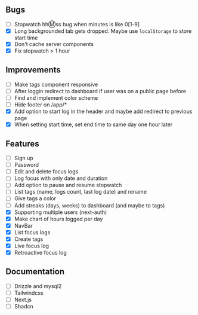 ## Bugs

- [ ] Stopwatch hh:m:ss bug when minutes is like 0[1-9]
- [x] Long backgrounded tab gets dropped. Maybe use `localStorage` to store start time
- [x] Don't cache server components
- [x] Fix stopwatch > 1 hour

## Improvements

- [ ] Make tags component responsive
- [ ] After loggin redirect to dashboard if user was on a public page before
- [ ] Find and implement color scheme
- [ ] Hide footer on /app/\*
- [x] Add option to start log in the header and maybe add redirect to previous page
- [x] When setting start time, set end time to same day one hour later

## Features

- [ ] Sign up
- [ ] Password
- [ ] Edit and delete focus logs
- [ ] Log focus with only date and duration
- [ ] Add option to pause and resume stopwatch
- [ ] List tags (name, logs count, last log date) and rename
- [ ] Give tags a color
- [ ] Add streaks (days, weeks) to dashboard (and maybe to tags)
- [x] Supporting multiple users (next-auth)
- [x] Make chart of hours logged per day
- [x] NavBar
- [x] List focus logs
- [x] Create tags
- [x] Live focus log
- [x] Retroactive focus log

## Documentation

- [ ] Drizzle and mysql2
- [ ] Tailwindcss
- [ ] Next.js
- [ ] Shadcn
